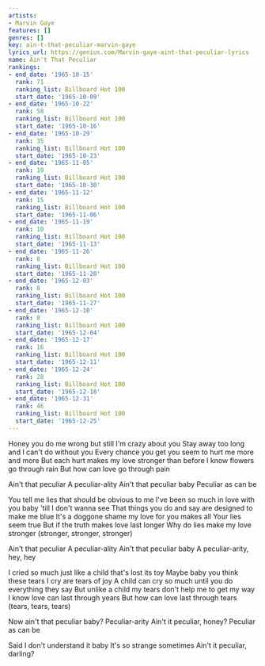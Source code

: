 ```yaml
---
artists:
- Marvin Gaye
features: []
genres: []
key: ain-t-that-peculiar-marvin-gaye
lyrics_url: https://genius.com/Marvin-gaye-aint-that-peculiar-lyrics
name: Ain't That Peculiar
rankings:
- end_date: '1965-10-15'
  rank: 71
  ranking_list: Billboard Hot 100
  start_date: '1965-10-09'
- end_date: '1965-10-22'
  rank: 58
  ranking_list: Billboard Hot 100
  start_date: '1965-10-16'
- end_date: '1965-10-29'
  rank: 35
  ranking_list: Billboard Hot 100
  start_date: '1965-10-23'
- end_date: '1965-11-05'
  rank: 19
  ranking_list: Billboard Hot 100
  start_date: '1965-10-30'
- end_date: '1965-11-12'
  rank: 15
  ranking_list: Billboard Hot 100
  start_date: '1965-11-06'
- end_date: '1965-11-19'
  rank: 10
  ranking_list: Billboard Hot 100
  start_date: '1965-11-13'
- end_date: '1965-11-26'
  rank: 8
  ranking_list: Billboard Hot 100
  start_date: '1965-11-20'
- end_date: '1965-12-03'
  rank: 8
  ranking_list: Billboard Hot 100
  start_date: '1965-11-27'
- end_date: '1965-12-10'
  rank: 8
  ranking_list: Billboard Hot 100
  start_date: '1965-12-04'
- end_date: '1965-12-17'
  rank: 16
  ranking_list: Billboard Hot 100
  start_date: '1965-12-11'
- end_date: '1965-12-24'
  rank: 28
  ranking_list: Billboard Hot 100
  start_date: '1965-12-18'
- end_date: '1965-12-31'
  rank: 46
  ranking_list: Billboard Hot 100
  start_date: '1965-12-25'
---
```

Honey you do me wrong but still I'm crazy about you
Stay away too long and I can't do without you
Every chance you get you seem to hurt me more and more
But each hurt makes my love stronger than before
I know flowers go through rain
But how can love go through pain


Ain't that peculiar
A peculiar-ality
Ain't that peculiar baby
Peculiar as can be


You tell me lies that should be obvious to me
I've been so much in love with you baby 'till I don't wanna see
That things you do and say are designed to make me blue
It's a doggone shame my love for you makes all
Your lies seem true
But if the truth makes love last longer
Why do lies make my love stronger (stronger, stronger, stronger)


Ain't that peculiar
A peculiar-ality
Ain't that peculiar baby
A peculiar-arity, hey, hey


I cried so much just like a child that's lost its toy
Maybe baby you think these tears I cry are tears of joy
A child can cry so much until you do everything they say
But unlike a child my tears don't help me to get my way
I know love can last through years
But how can love last through tears (tears, tears, tears)

Now ain't that peculiar baby?
Peculiar-arity
Ain't it peculiar, honey?
Peculiar as can be

Said I don't understand it baby
It's so strange sometimes
Ain't it peculiar, darling?
